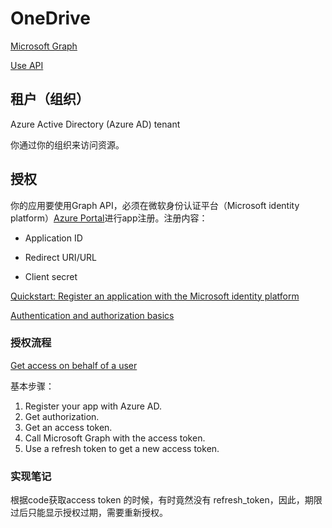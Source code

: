 # OneDrive

[Microsoft Graph](https://docs.microsoft.com/en-us/graph/overview)


[Use API](https://docs.microsoft.com/en-us/graph/use-the-api)


## 租户（组织）

Azure Active Directory (Azure AD) tenant

你通过你的组织来访问资源。



## 授权

你的应用要使用Graph API，必须在微软身份认证平台（Microsoft identity platform）[Azure Portal](https://portal.azure.com/#home)进行app注册。注册内容：

- Application ID

- Redirect URI/URL

- Client secret

[Quickstart: Register an application with the Microsoft identity platform](https://docs.microsoft.com/en-us/azure/active-directory/develop/quickstart-register-app)


[Authentication and authorization basics](https://docs.microsoft.com/en-us/graph/auth/auth-concepts)



### 授权流程

[Get access on behalf of a user](https://docs.microsoft.com/en-us/graph/auth-v2-user)

基本步骤：

1. Register your app with Azure AD.
2. Get authorization.
3. Get an access token.
4. Call Microsoft Graph with the access token.
5. Use a refresh token to get a new access token.


### 实现笔记

根据code获取access token 的时候，有时竟然没有 refresh_token，因此，期限过后只能显示授权过期，需要重新授权。





